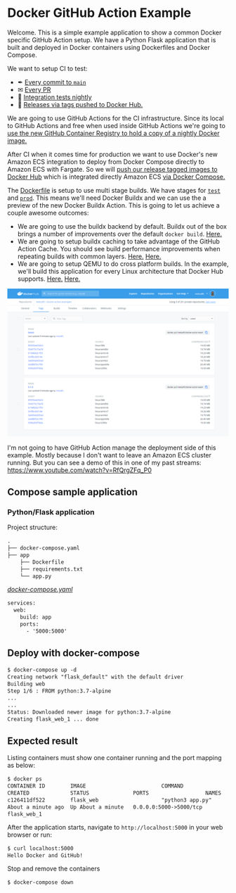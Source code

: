 # Docker GitHub Action Example

Welcome. This is a simple example application to show a common Docker specific
GitHub Action setup. We have a Python Flask application that is built and
deployed in Docker containers using Dockerfiles and Docker Compose.

We want to setup CI to test:

- ✒ [Every commit to `main`](https://github.com/metcalfc/docker-action-examples/blob/main/.github/workflows/main-ci.yml)
- ✉ [Every PR](https://github.com/metcalfc/docker-action-examples/blob/main/.github/workflows/pr-ci.yml)
- 🌃 [Integration tests nightly](https://github.com/metcalfc/docker-action-examples/blob/main/.github/workflows/nightly.yml)
- 🐳 [Releases via tags pushed to Docker Hub.](https://github.com/metcalfc/docker-action-examples/blob/main/.github/workflows/release.yml)

We are going to use GitHub Actions for the CI infrastructure. Since its local to
GitHub Actions and free when used inside GitHub Actions we're going to [use the
new GitHub Container Registry to hold a copy of a nightly Docker
image.](https://github.com/metcalfc/docker-action-examples/blob/main/.github/workflows/main-ci.yml#L45-L51)

After CI when it comes time for production we want to use Docker's new Amazon
ECS integration to deploy from Docker Compose directly to Amazon ECS with
Fargate. So we will [push our release tagged images to Docker Hub](https://github.com/metcalfc/docker-action-examples/blob/main/.github/workflows/release.yml)
which is integrated directly Amazon ECS [via Docker Compose.](https://github.com/metcalfc/docker-action-examples/blob/main/docker-compose.yml)

The [Dockerfile](https://github.com/metcalfc/docker-action-examples/blob/main/app/Dockerfile) is setup to use multi stage builds. We have stages for
[`test`](https://github.com/metcalfc/docker-action-examples/blob/main/app/Dockerfile#L9-L12)
and [`prod`](https://github.com/metcalfc/docker-action-examples/blob/main/app/Dockerfile#L14-L16).
This means we'll need Docker Buildx and we can use the a preview of the
new Docker Buildx Action. This is going to let us achieve a couple awesome outcomes:

- We are going to use the buildx backend by default. Buildx out of the box brings a
  number of improvements over the default `docker build`. [Here.](https://github.com/metcalfc/docker-action-examples/blob/main/.github/workflows/release.yml#L40-L42)
- We are going to setup buildx caching to take advantage of the GitHub Action Cache.
  You should see build performance improvements when repeating builds with common
  layers. [Here.](https://github.com/metcalfc/docker-action-examples/blob/main/.github/workflows/release.yml#L44-L50)
  [Here.](https://github.com/metcalfc/docker-action-examples/blob/main/.github/workflows/release.yml#L70-L71)
- We are going to setup QEMU to do cross platform builds. In the example, we'll
  build this application for every Linux architecture that Docker Hub supports. [Here.](https://github.com/metcalfc/docker-action-examples/blob/main/.github/workflows/release.yml#L35-L38) [Here.](https://github.com/metcalfc/docker-action-examples/blob/main/.github/workflows/release.yml#L67)

<p align="center">
  <a href="https://hub.docker.com/repository/docker/metcalfc/docker-action-examples/tags?page=1"><img src="hub.png" width="800" title="Docker Hub Multiarch"></a>
</p>

I'm not going to have GitHub Action manage the deployment side of this example.
Mostly because I don't want to leave an Amazon ECS cluster running. But you can
see a demo of this in one of my past streams: https://www.youtube.com/watch?v=RfQrgZFq_P0

## Compose sample application

### Python/Flask application

Project structure:

```
.
├── docker-compose.yaml
├── app
    ├── Dockerfile
    ├── requirements.txt
    └── app.py

```

[_docker-compose.yaml_](docker-compose.yaml)

```
services:
  web:
    build: app
    ports:
      - '5000:5000'
```

## Deploy with docker-compose

```
$ docker-compose up -d
Creating network "flask_default" with the default driver
Building web
Step 1/6 : FROM python:3.7-alpine
...
...
Status: Downloaded newer image for python:3.7-alpine
Creating flask_web_1 ... done

```

## Expected result

Listing containers must show one container running and the port mapping as below:

```
$ docker ps
CONTAINER ID        IMAGE                        COMMAND                  CREATED             STATUS              PORTS                  NAMES
c126411df522        flask_web                    "python3 app.py"         About a minute ago  Up About a minute   0.0.0.0:5000->5000/tcp flask_web_1
```

After the application starts, navigate to `http://localhost:5000` in your web browser or run:

```
$ curl localhost:5000
Hello Docker and GitHub!
```

Stop and remove the containers

```
$ docker-compose down
```
